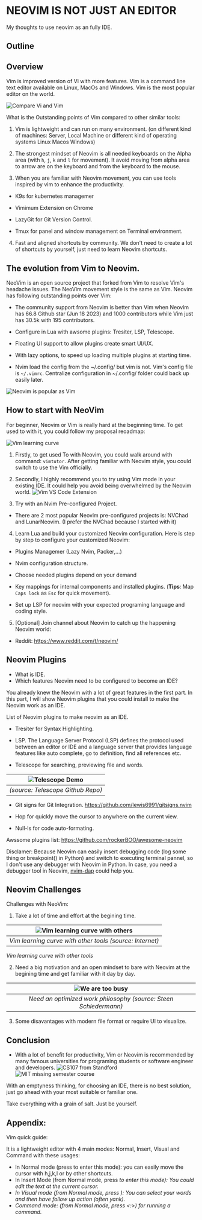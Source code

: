 # NEOVIM IS NOT JUST AN EDITOR
My thoughts to use neovim as an fully IDE.

## Outline

## Overview
Vim is improved version of Vi with more features.
Vim is a command line text editor available on Linux, MacOs and Windows. Vim is the most popular editor on the world.

![Compare Vi and Vim](./assets/vi_n_vim.avif)


What is the Outstanding points of Vim compared to other similar tools:

1. Vim is lightweight and can run on many environment. (on different kind of machines: Server, Local Machine or different kind of operating systems Linux Macos Windows)

2. The strongest mindset of Neovim is all needed keyboards on the Alpha area (with `h`, `j`, `k` and `l` for movement).
It avoid moving from alpha area to arrow are on the keyboard and from the keyboard to the mouse.

3. When you are familiar with Neovim movement, you can use tools inspired by vim to enhance the productivity.

- K9s for kubernetes managemer

- Vimimum Extension on Chrome

- LazyGit for Git Version Control.

- Tmux for panel and window management on Terminal environment.

4. Fast and aligned shortcuts by community. We don't need to create a lot of shortcuts by yourself, just need to learn Neovim shortcuts.

## The evolution from Vim to Neovim.
NeoVim is an open source project that forked from Vim to resolve Vim's headache issues. 
The NeoVim movement style is the same as Vim. 
Neovim has following outstanding points over Vim:

- The community support from Neovim is better than Vim when Neovim has 66.8 Github star (Jun 18 2023) and 1000 contributors while Vim just has 30.5k with 195 contributors.

- Configure in Lua with awsome plugins: Tresiter, LSP, Telescope.

- Floating UI support to allow plugins create smart UI/UX.

- With lazy options, to speed up loading multiple plugins at starting time.

- Nvim load the config from the ~/.config/ but vim is not. Vim's config file is `~/.vimrc`. Centralize configuration in ~/.config/ folder could back up easily later.

![Neovim is popular as Vim](./assets/best_editor_survey.jpg)

## How to start with NeoVim
For beginner, Neovim or Vim is really hard at the beginning time. To get used to with it, you could follow my proposal reoadmap:

![Vim learning curve](./assets/vim_learning_curve.png)

1. Firstly, to get used To with Neovim, you could walk around with command: `vimtutor`. After getting familiar with Neovim style, you could switch to use the Vim officially.

2. Secondly, I highly recommend you to try using Vim mode in your existing IDE. It could help you avoid being overwhelmed by the Neovim world.
![Vim VS Code Extension](./assets/vim-vscode.png)

3. Try with an Nvim Pre-configured Project.
- There are 2 most popular Neovim pre-configured projects is: NVChad and LunarNeovim.
(I prefer the NVChad because I started with it)

4. Learn Lua and build your customized Neovim configuration. Here is step by step to configure your customized Neovim:

- Plugins Managemer (Lazy Nvim, Packer,...)

- Nvim configuration structure.

- Choose needed plugins depend on your demand

- Key mappings for internal components and installed plugins. (**Tips**: Map `Caps lock` as `Esc` for quick movement).

- Set up LSP for neovim with your expected programing language and coding style.

5. [Optional] Join channel about Neovim to catch up the happening Neovim world:
- Reddit: https://www.reddit.com/t/neovim/


## Neovim Plugins
- What is IDE.
- Which features Neovim need to be configured to become an IDE?

You already knew the Neovim with a lot of great features in the first part.
In this part, I will show Neovim plugins that you could install to make the Neovim work as an IDE.

List of Neovim plugins to make neovim as an IDE.
- Tresiter for Syntax Highlighting.

- LSP.
The Language Server Protocol (LSP) defines the protocol used between an editor or IDE and a language server that provides language features like auto complete, go to definition, find all references etc.
- Telescope for searching, previewing file and words.

| ![Telescope Demo](./assets/telescope.gif) |
|:--:|
| *(source: Telescope Github Repo)* |

- Git signs for Git Integration.
https://github.com/lewis6991/gitsigns.nvim

- Hop for quickly move the cursor to anywhere on the current view.

- Null-ls for code auto-formating.

Awssome plugins list:
https://github.com/rockerBOO/awesome-neovim

Disclamer: Because Neovim can easily insert debugging code (log some thing or breakpoint() in Python) and switch to executing terminal pannel,
so I don't use any debugger with Neovim in Python. In case, you need a debugger tool in Neovim, [nvim-dap](https://github.com/mfussenegger/nvim-dap) could help you.

## Neovim Challenges
Challenges with NeoVim:
1. Take a lot of time and effort at the begining time.

| ![Vim learning curve with others](./assets/vim_learning_curve_with_others.webp) |
|:--:|
| *Vim learning curve with other tools (source: Internet)* |

*Vim learning curve with other tools*

2. Need a big motivation and an open mindset to bare with Neovim at the begining time and get familiar with it day by day.

|![We are too busy](./assets/weel-too-busy.png)|
|:--:|
| *Need an optimized work philosophy (source: Steen Schledermann)* |

3. Some disavantages with modern file format or require UI to visualize.
## Conclusion
- With a lot of benefit for productivity, Vim or Neovim is recommended by many famous universities for programing students or software engineer and developers.
![CS107 from Standford](./assets/standford_cs107.png)
![MIT missing semester course](./assets/mit_missing_course.png)

With an emptyness thinking, for choosing an IDE, there is no best solution, just go ahead with your most suitable or familiar one.

Take everything with a grain of salt. Just be yourself.

## Appendix:
Vim quick guide:

It is a lightweight editor with 4 main modes: Normal, Insert, Visual and Command with these usages:
- In Normal mode (press <Esc> to enter this mode): you can easily move the cursor with h,j,k,l or by other shortcuts.
- In Insert Mode (from Normal mode, press <i> to enter this mode): You could edit the text at the current cursor.
- In Visual mode (from Normal mode, press <v>): You can select your words and then have follow up action (often yank).
- Command mode: (from Normal mode, press <:>) for running a command.

